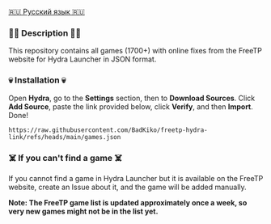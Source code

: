 [🇷🇺 Русский язык 🇷🇺](https://github.com/BadKiko/freetp-hydra-link/blob/main/README-RU.md)

### 🏴‍☠️ Description 🏴‍☠️

This repository contains all games (1700+) with online fixes from the FreeTP website for Hydra Launcher in JSON format.

### 💀 Installation 💀

Open **Hydra**, go to the **Settings** section, then to **Download Sources**. Click **Add Source**, paste the link provided below, click **Verify**, and then **Import**. Done!

```
https://raw.githubusercontent.com/BadKiko/freetp-hydra-link/refs/heads/main/games.json
```

### ☠️ If you can't find a game ☠️

If you cannot find a game in Hydra Launcher but it is available on the FreeTP website, create an Issue about it, and the game will be added manually.

**Note: The FreeTP game list is updated approximately once a week, so very new games might not be in the list yet.**
